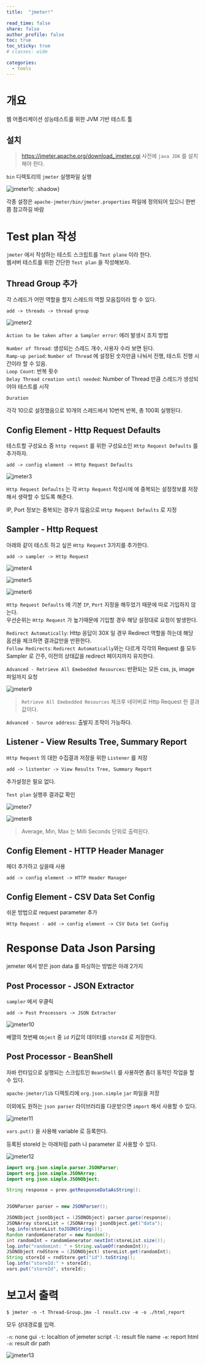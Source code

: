 ```yaml
---
title:  "jmeter!"

read_time: false
share: false
author_profile: false
toc: true
toc_sticky: true
# classes: wide

categories:
  - tools
---
```


# 개요 

웹 어플리케이션 성능테스트를 위한 JVM 기반 테스트 툴  

## 설치  

> https://jmeter.apache.org/download_jmeter.cgi
> 사전에 `java JDK` 를 설치해야 한다.  

`bin` 디렉토리의 `jmeter` 실행파일 실행


![jmeter1](/assets/2020/jmeter1.png){: .shadow}  

각종 설정은 `apache-jmeter/bin/jmeter.properties` 파일에 정의되어 있으니 한번쯤 참고하길 바람

# Test plan 작성

`jmeter` 에서 작성하는 테스트 스크립트를 `Test plane` 이라 한다.  
웹서버 테스트를 위한 간단한 `Test plan` 을 작성해보자.  


## Thread Group 추가

각 스레드가 어떤 역할을 할지 스레드의 역할 모음집이라 할 수 있다.  

`add -> threads -> thread group`

![jmeter2](/assets/2020/jmeter2.png)

`Action to be taken after a Sampler error`: 에러 발생시 조치 방법  

`Number of Thread`: 생성되는 스레드 개수, 사용자 수라 보면 된다.  
`Ramp-up period`: `Number of Thread` 에 설정된 숫자만큼 나눠서 진행, 테스트 진행 시간이라 할 수 있음.  
`Loop Count`: 반복 횟수  
`Delay Thread creation until needed`: Number of Thread 만큼 스레드가 생성되어야 테스트를 시작  

`Duration`



각각 10으로 설정했음으로 10개의 스레드에서 10번씩 반복, 총 100회 실행된다.  

## Config Element - Http Request Defaults

테스트할 구성요소 중 `http request` 를 위한 구성요소인 `Http Request Defaults` 를 추가하자.  

`add -> config element -> Http Request Defaults`  
 
![jmeter3](/assets/2020/jmeter3.png)  

`Http Request Defaults` 는 각 `Http Request`  작성시에 에 중복되는 설정정보를 저장해서 생략할 수 있도록 해준다.  

IP, Port 정보는 중복되는 경우가 많음으로 `Http Request Defaults` 로 지정  



## Sampler - Http Request

아래와 같이 테스트 하고 싶은 `Http Request` 3가지를 추가한다.  

`add -> sampler -> Http Request`  


![jmeter4](/assets/2020/jmeter4.png)  

![jmeter5](/assets/2020/jmeter5.png)  

![jmeter6](/assets/2020/jmeter6.png)  

`Http Request Defaults` 에 기본 `IP`, `Port` 지정을 해두었기 때문에 따로 기입하지 않는다.  
우선순위는 `Http Request` 가 높기때문에 기입할 경우 해당 설정대로 요청이 발생한다.  

`Redirect Automatically`: Http 응답이 30X 일 경우 Redirect 역할을 하는데 해당 옵션을 체크하면 결과값만을 반환한다.  
`Follow Redirects`: `Redirect Automatically`와는 다르게 각각의 Request 를 모두 Sampler 로 간주, 이전의 상태값을 redirect 페이지까지 유지한다.  

`Advanced - Retrieve All Emebedded Resources`: 반환되는 모든 css, js, image 파일까지 요청

![jmeter9](/assets/2020/jmeter9.png)  
> `Retrieve All Emebedded Resources` 체크후 네이버로 Http Request 한 결과값이다.  

`Advanced - Source address`: 출발지 조작이 가능하다.  


## Listener - View Results Tree, Summary Report

`Http Request` 의 대한 수집결과 저장을 위한 `Listener` 를 저장  

`add -> listenter -> View Results Tree, Summary Report`  

추가설정은 필요 없다.  

`Test plan` 실행후 결과값 확인  

![jmeter7](/assets/2020/jmeter7.png)  

![jmeter8](/assets/2020/jmeter8.png)  

> Average, Min, Max 는 Milli Seconds 단위로 출력된다.  


## Config Element - HTTP Header Manager

헤더 추가하고 싶을때 사용

`add -> config element -> HTTP Header Manager`  


## Config Element - CSV Data Set Config

쉬운 방법으로 request parameter 추가

`Http Request - add -> config element -> CSV Data Set Config`

# Response Data Json Parsing 

jemeter 에서 받은 json data 를 파싱하는 방법은 아래 2가지  

## Post Processor - JSON Extractor

`sampler` 에서 우클릭  
 
`add -> Post Processors -> JSON Extractor`  

![jmeter10](/assets/2020/jmeter10.png)  

배열의 첫번째 `Object` 중 `id` 키값의 데이터를 `storeId` 로 저장한다.

## Post Processor - BeanShell

자바 런타임으로 실행되는 스크립트인 `BeanShell` 를 사용하면 좀더 동적인 작업을 할 수 있다.  

`apache-jmeter/lib` 디렉토리에 `org.json.simple` `jar` 파일을 저장  

이외에도 원하는 `json parser` 라이브러리를 다운받으면 `import` 해서 사용할 수 있다.  

![jmeter11](/assets/2020/jmeter11.png)  

`vars.put()` 을 사용해 variable 로 등록한다.  

등록된 storeId 는 아래처럼 path 나 parameter 로 사용할 수 있다.  

![jmeter12](/assets/2020/jmeter12.png)  

```java
import org.json.simple.parser.JSONParser;
import org.json.simple.JSONArray;
import org.json.simple.JSONObject;

String response = prev.getResponseDataAsString();


JSONParser parser = new JSONParser();

JSONObject jsonObject = (JSONObject) parser.parse(response);
JSONArray storeList = (JSONArray) jsonObject.get("data");
log.info(storeList.toJSONString());
Random randomGenerator = new Random();
int randomInt = randomGenerator.nextInt(storeList.size());
log.info("randomint: " + String.valueOf(randomInt));
JSONObject rndStore = (JSONObject) storeList.get(randomInt);
String storeId = rndStore.get("id").toString();
log.info("storeId:" + storeId);
vars.put("storeId", storeId);
```


# 보고서 출력 

```
$ jmeter -n -t Thread-Group.jmx -l result.csv -e -o ./html_report
``` 

모두 상대경로를 입력.  

`-n`: none gui
`-t`: localtion of jemeter script
`-l`: result file name
`-e`: report html
`-o`: result dir path

![jmeter13](/assets/2020/jmeter13.png)  
